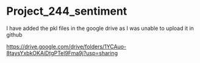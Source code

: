 # Project_244_sentiment

I have added the pkl files in the google drive as I was unable to upload it in github

https://drive.google.com/drive/folders/1YCAuo-8taysYxbkOKAiDtgPTel9Fma9j?usp=sharing
